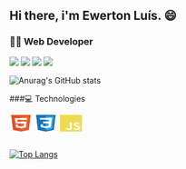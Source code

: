 ## Hi there, i'm Ewerton Luís. 😄
### 👨‍💻 Web Developer

<a href="https://www.instagram.com/ewrtonl/" target="_blank"><img src="https://img.shields.io/badge/-Instagram-%23E4405F?style=for-the-badge&logo=instagram&logoColor=white" target="_blank"></a>
<a href="https://www.linkedin.com/in/ewerton-lu%C3%ADs280/" target="_blank"><img src="https://img.shields.io/badge/-LinkedIn-%230077B5?style=for-the-badge&logo=linkedin&logoColor=white" target="_blank"></a>
<a href="https://discord.com/users/472092988407808000" target="_blank"><img src="https://img.shields.io/badge/Discord-7289DA?style=for-the-badge&logo=discord&logoColor=white" target="_blank"></a>
<a href = "mailto:ewerton.lu8659@gmail.com"><img src="https://img.shields.io/badge/-Gmail-%23333?style=for-the-badge&logo=gmail&logoColor=white" target="_blank"></a>

![Anurag's GitHub stats](https://github-readme-stats.vercel.app/api?username=ewrtonl&show_icons=true&theme=dracula)

###💻 Technologies

<div style="display: inline_block">
    <img align="center" alt="HTML" height="30" width="40" src="https://raw.githubusercontent.com/devicons/devicon/master/icons/html5/html5-original.svg">
    <img align="center" alt="CSS" height="30" width="40" src="https://raw.githubusercontent.com/devicons/devicon/master/icons/css3/css3-original.svg">
    <img align="center" alt="Js" height="30" width="40" src="https://raw.githubusercontent.com/devicons/devicon/master/icons/javascript/javascript-plain.svg">
</div>

</br>

[![Top Langs](https://github-readme-stats.vercel.app/api/top-langs/?username=ewrtonl&layout=compact&theme=dracula)](https://github.com/anuraghazra/github-readme-stats)
